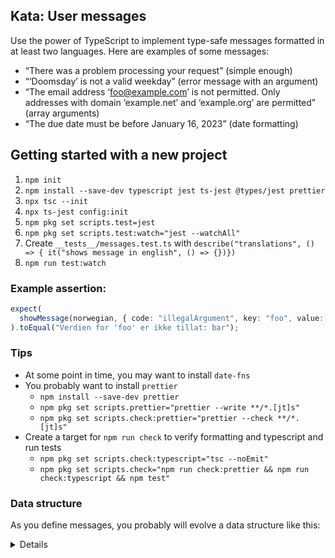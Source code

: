 ## Kata: User messages

Use the power of TypeScript to implement type-safe messages formatted in at least two languages. Here are examples of some messages:

* “There was a problem processing your request” (simple enough)
* “‘Doomsday’ is not a valid weekday” (error message with an argument)
* “The email address ‘foo@example.com’ is not permitted. Only addresses with domain ‘example.net’ and ‘example.org’ are permitted” (array arguments)
* “The due date must be before January 16, 2023” (date formatting)

## Getting started with a new project

1. `npm init`
2. `npm install --save-dev typescript jest ts-jest @types/jest prettier`
3. `npx tsc --init`
4. `npx ts-jest config:init`
5. `npm pkg set scripts.test=jest`
6. `npm pkg set scripts.test:watch="jest --watchAll"`
7. Create `__tests__/messages.test.ts` with `describe("translations", () => { it("shows message in english", () => {})})`
8. `npm run test:watch`

### Example assertion:

```typescript
expect(
  showMessage(norwegian, { code: "illegalArgument", key: "foo", value: "bar" })
).toEqual("Verdien for 'foo' er ikke tillat: bar");
```


### Tips

* At some point in time, you may want to install `date-fns`
* You probably want to install `prettier`
  * `npm install --save-dev prettier`
  * `npm pkg set scripts.prettier="prettier --write **/*.[jt]s"`
  * `npm pkg set scripts.check:prettier="prettier --check **/*.[jt]s"`
* Create a target for `npm run check` to verify formatting and typescript and run tests
  * `npm pkg set scripts.check:typescript="tsc --noEmit"`
  * `npm pkg set scripts.check="npm run check:prettier && npm run check:typescript && npm test"`

### Data structure

As you define messages, you probably will evolve a data structure like this:

<details>

```typescript
type Message =
  | {
      code: "generalError";
    }
  | {
      code: "userError";
    }
  | {
      code: "invalidWeekday";
      weekday: string;
    }
  | {
      code: "tooLateDueDate";
      dueDateLimit: Date;
    }
  | {
      code: "invalidEmailDomain";
      emailInput: string;
      validDomains: string[];
    };
```

</details>
